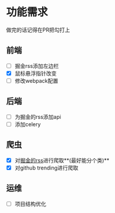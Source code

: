 # 功能需求
做完的话记得在PR把勾打上

## 前端
- [ ] 掘金rss添加左边栏
- [x] 鼠标悬浮指针改变
- [ ] 修改webpack配置

## 后端
- [ ] 为掘金的rss添加api
- [ ] 添加celery

## 爬虫
- [x] 对[掘金的rss](https://juejin.im/rss)进行爬取**(最好能分个类)**
- [x] 对github trending进行爬取

## 运维
- [ ] 项目结构优化


